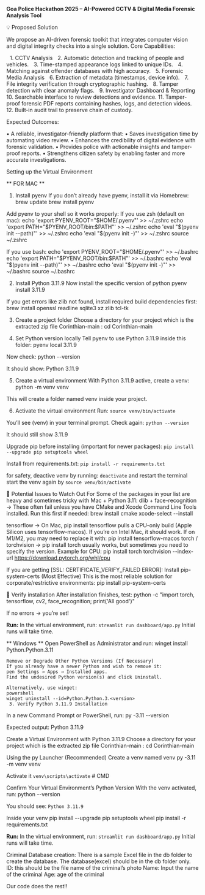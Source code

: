 **Goa Police Hackathon 2025 – AI-Powered CCTV & Digital Media Forensic Analysis Tool**

💡 Proposed Solution

We propose an AI-driven forensic toolkit that integrates computer vision and digital integrity checks into a single solution.
Core Capabilities:

 1.⁠ ⁠CCTV Analysis
 2.⁠ ⁠Automatic detection and tracking of people and vehicles.
 3.⁠ ⁠Time-stamped appearance logs linked to unique IDs.
 4.⁠ ⁠Matching against offender databases with high accuracy.
 5.⁠ ⁠Forensic Media Analysis
 6.⁠ ⁠Extraction of metadata (timestamps, device info).
 7.⁠ ⁠File integrity verification through cryptographic hashing.
 8.⁠ ⁠Tamper detection with clear anomaly flags.
 9.⁠ ⁠Investigator Dashboard & Reporting
10.⁠ ⁠Searchable interface to review detections and evidence.
11.⁠ ⁠Tamper-proof forensic PDF reports containing hashes, logs, and detection videos.    
12.⁠ ⁠Built-in audit trail to preserve chain of custody.

Expected Outcomes:

•⁠  ⁠A reliable, investigator-friendly platform that:
•⁠  ⁠Saves investigation time by automating video review.
•⁠  ⁠Enhances the credibility of digital evidence with forensic validation.
•⁠  ⁠Provides police with actionable insights and tamper-proof reports.
•⁠  ⁠Strengthens citizen safety by enabling faster and more accurate investigations.


Setting up the Virtual Environment 

** FOR MAC **

1. Install pyenv
If you don’t already have pyenv, install it via Homebrew:
    brew update
    brew install pyenv

Add pyenv to your shell so it works properly:
If you use zsh (default on mac):
    echo 'export PYENV_ROOT="$HOME/.pyenv"' >> ~/.zshrc
    echo 'export PATH="$PYENV_ROOT/bin:$PATH"' >> ~/.zshrc
    echo 'eval "$(pyenv init --path)"' >> ~/.zshrc
    echo 'eval "$(pyenv init -)"' >> ~/.zshrc
    source ~/.zshrc

If you use bash:
    echo 'export PYENV_ROOT="$HOME/.pyenv"' >> ~/.bashrc
    echo 'export PATH="$PYENV_ROOT/bin:$PATH"' >> ~/.bashrc
    echo 'eval "$(pyenv init --path)"' >> ~/.bashrc
    echo 'eval "$(pyenv init -)"' >> ~/.bashrc
    source ~/.bashrc

2. Install Python 3.11.9
Now install the specific version of python
    pyenv install 3.11.9

If you get errors like zlib not found, install required build dependencies first:
    brew install openssl readline sqlite3 xz zlib tcl-tk


3. Create a project folder
Choose a directory for your project which is the extracted zip file Corinthian-main :
    cd Corinthian-main

4. Set Python version locally
Tell pyenv to use Python 3.11.9 inside this folder:
    pyenv local 3.11.9

Now check:
    python --version

It should show:
    Python 3.11.9


5. Create a virtual environment
With Python 3.11.9 active, create a venv:
    python -m venv venv

This will create a folder named venv inside your project.

6. Activate the virtual environment
Run:
    ```source venv/bin/activate```

You’ll see (venv) in your terminal prompt.
Check again:
```python --version```

It should still show 3.11.9

Upgrade pip before installing (important for newer packages):
    ```pip install --upgrade pip setuptools wheel```

Install from requirements.txt:
    ```pip install -r requirements.txt```

for safety, deactive venv by running: ```deactivate```
and restart the terminal
start the venv again by ```source venv/bin/activate```

🔹 Potential Issues to Watch Out For
Some of the packages in your list are heavy and sometimes tricky with Mac + Python 3.11:
dlib + face-recognition
 → These often fail unless you have CMake and Xcode Command Line Tools installed.
 Run this first if needed:
    brew install cmake
    xcode-select --install

tensorflow
 → On Mac, pip install tensorflow pulls a CPU-only build (Apple Silicon uses tensorflow-macos).
If you’re on Intel Mac, it should work. If on M1/M2, you may need to replace it with:
    pip install tensorflow-macos
torch / torchvision
 → pip install torch usually works, but sometimes you need to specify the version.
 Example for CPU:
    pip install torch torchvision --index-url https://download.pytorch.org/whl/cpu

If you are getting [SSL: CERTIFICATE_VERIFY_FAILED ERROR]:
Install pip-system-certs (Most Effective)
This is the most reliable solution for corporate/restrictive environments:
    pip install pip-system-certs


🔹 Verify installation
After installation finishes, test:
python -c "import torch, tensorflow, cv2, face_recognition; print('All good')"

If no errors → you’re set!

**Run:**
In the virtual environment, run:
```streamlit run dashboard/app.py```
Initial runs will take time.

** Windows **
Open PowerShell as Administrator and run:
    winget install Python.Python.3.11

    Remove or Degrade Other Python Versions (If Necessary)
    If you already have a newer Python and wish to remove it:
    pen Settings → Apps → Installed apps.
    Find the undesired Python version(s) and click Uninstall.

    Alternatively, use winget:
    powershell
    winget uninstall --id=Python.Python.3.<version>
     3.⁠ ⁠Verify Python 3.11.9 Installation

In a new Command Prompt or PowerShell, run:
    py -3.11 --version

Expected output:
    Python 3.11.9

⁠Create a Virtual Environment with Python 3.11.9
    Choose a directory for your project which is the extracted zip file Corinthian-main :
        cd Corinthian-main

Using the py Launcher (Recommended)
Create a venv named venv
    py -3.11 -m venv venv

Activate it
    ```venv\scripts\activate```     # CMD


⁠Confirm Your Virtual Environment’s Python Version
With the venv activated, run:
    python --version

You should see:
    ```Python 3.11.9```

Inside your venv 
    pip install --upgrade pip setuptools wheel
    pip install -r requirements.txt

**Run:**
In the virtual environment, run:
```streamlit run dashboard/app.py```
Initial runs will take time.

Criminal Database creation:
There is a sample Excel file in the db folder to create the database. The database(excel) should be in the db folder only.
ID: this should be the file name of the criminal’s photo
Name: Input the name of the criminal
Age: age of the criminal

Our code does the rest!!
